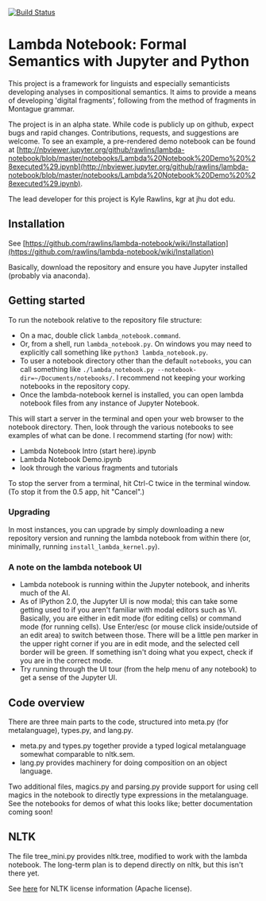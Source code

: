 [![Build Status](https://travis-ci.org/rawlins/lambda-notebook.svg?branch=master)](https://travis-ci.org/rawlins/lambda-notebook)

# Lambda Notebook: Formal Semantics with Jupyter and Python

This project is a framework for linguists and especially semanticists developing analyses in compositional semantics.  It aims to provide a means of developing 'digital fragments', following from the method of fragments in Montague grammar.

The project is in an alpha state.  While code is publicly up on github, expect bugs and rapid changes.  Contributions, requests, and suggestions are welcome.  To see an example, a pre-rendered demo notebook can be found at [http://nbviewer.jupyter.org/github/rawlins/lambda-notebook/blob/master/notebooks/Lambda%20Notebook%20Demo%20%28executed%29.ipynb](http://nbviewer.jupyter.org/github/rawlins/lambda-notebook/blob/master/notebooks/Lambda%20Notebook%20Demo%20%28executed%29.ipynb).

The lead developer for this project is Kyle Rawlins, kgr at jhu dot edu.

## Installation

See [https://github.com/rawlins/lambda-notebook/wiki/Installation](https://github.com/rawlins/lambda-notebook/wiki/Installation)

Basically, download the repository and ensure you have Jupyter installed (probably via anaconda).

## Getting started

To run the notebook relative to the repository file structure:
  * On a mac, double click `lambda_notebook.command`.
  * Or, from a shell, run `lambda_notebook.py`.  On windows you may need to explicitly call something like `python3 lambda_notebook.py`.
  * To user a notebook directory other than the default `notebooks`, you can call something like `./lambda_notebook.py --notebook-dir=~/Documents/notebooks/`. I recommend not keeping your working notebooks in the repository copy.
  * Once the lambda-notebook kernel is installed, you can open lambda notebook files from any instance of Jupyter Notebook.

This will start a server in the terminal and open your web browser to the notebook directory.  Then, look through the various notebooks to see examples of what can be done.  I recommend starting (for now) with:
  * Lambda Notebook Intro (start here).ipynb
  * Lambda Notebook Demo.ipynb
  * look through the various fragments and tutorials

To stop the server from a terminal, hit Ctrl-C twice in the terminal window.  (To stop it from the 0.5 app, hit "Cancel".)

### Upgrading

In most instances, you can upgrade by simply downloading a new repository version and running the lambda notebook from within there (or, minimally, running `install_lambda_kernel.py`).

### A note on the lambda notebook UI

  * Lambda notebook is running within the Jupyter notebook, and inherits much of the AI.
  * As of IPython 2.0, the Jupyter UI is now modal; this can take some getting used to if you aren't familiar with modal editors such as VI.  Basically, you are either in edit mode (for editing cells) or command mode (for running cells).  Use Enter/esc (or mouse click inside/outside of an edit area) to switch between those.  There will be a little pen marker in the upper right corner if you are in edit mode, and the selected cell border will be green.  If something isn't doing what you expect, check if you are in the correct mode.
  * Try running through the UI tour (from the help menu of any notebook) to get a sense of the Jupyter UI.

## Code overview

There are three main parts to the code, structured into meta.py (for metalanguage), types.py, and lang.py.
  * meta.py and types.py together provide a typed logical metalanguage somewhat comparable to nltk.sem.  
  * lang.py provides machinery for doing composition on an object language.

Two additional files, magics.py and parsing.py provide support for using cell magics in the notebook to directly type expressions in the metalanguage.  See the notebooks for demos of what this looks like; better documentation coming soon!  


## NLTK

The file tree_mini.py provides nltk.tree, modified to work with the lambda notebook.  The long-term plan is to depend directly on nltk, but this isn't there yet.

See [here](https://github.com/nltk/nltk/blob/develop/LICENSE.txt) for NLTK license information (Apache license).
